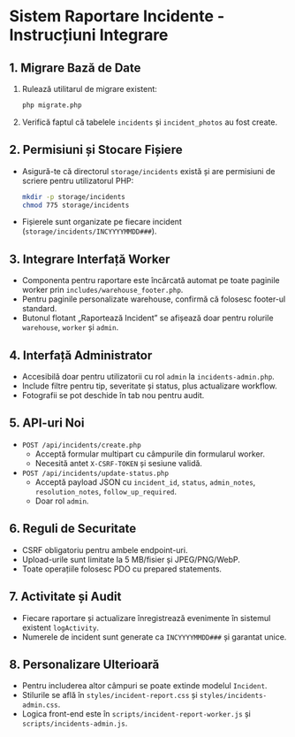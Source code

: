 # Sistem Raportare Incidente - Instrucțiuni Integrare

## 1. Migrare Bază de Date
1. Rulează utilitarul de migrare existent:
   ```bash
   php migrate.php
   ```
2. Verifică faptul că tabelele `incidents` și `incident_photos` au fost create.

## 2. Permisiuni și Stocare Fișiere
- Asigură-te că directorul `storage/incidents` există și are permisiuni de scriere pentru utilizatorul PHP:
  ```bash
  mkdir -p storage/incidents
  chmod 775 storage/incidents
  ```
- Fișierele sunt organizate pe fiecare incident (`storage/incidents/INCYYYYMMDD###`).

## 3. Integrare Interfață Worker
- Componenta pentru raportare este încărcată automat pe toate paginile worker prin `includes/warehouse_footer.php`.
- Pentru paginile personalizate warehouse, confirmă că folosesc footer-ul standard.
- Butonul flotant „Raportează Incident” se afișează doar pentru rolurile `warehouse`, `worker` și `admin`.

## 4. Interfață Administrator
- Accesibilă doar pentru utilizatorii cu rol `admin` la `incidents-admin.php`.
- Include filtre pentru tip, severitate și status, plus actualizare workflow.
- Fotografii se pot deschide în tab nou pentru audit.

## 5. API-uri Noi
- `POST /api/incidents/create.php`
  - Acceptă formular multipart cu câmpurile din formularul worker.
  - Necesită antet `X-CSRF-TOKEN` și sesiune validă.
- `POST /api/incidents/update-status.php`
  - Acceptă payload JSON cu `incident_id`, `status`, `admin_notes`, `resolution_notes`, `follow_up_required`.
  - Doar rol `admin`.

## 6. Reguli de Securitate
- CSRF obligatoriu pentru ambele endpoint-uri.
- Upload-urile sunt limitate la 5 MB/fisier și JPEG/PNG/WebP.
- Toate operațiile folosesc PDO cu prepared statements.

## 7. Activitate și Audit
- Fiecare raportare și actualizare înregistrează evenimente în sistemul existent `logActivity`.
- Numerele de incident sunt generate ca `INCYYYYMMDD###` și garantat unice.

## 8. Personalizare Ulterioară
- Pentru includerea altor câmpuri se poate extinde modelul `Incident`.
- Stilurile se află în `styles/incident-report.css` și `styles/incidents-admin.css`.
- Logica front-end este în `scripts/incident-report-worker.js` și `scripts/incidents-admin.js`.
